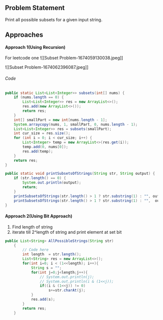 ## Problem Statement
Print all possible subsets for a given input string.

## Approaches
#### Approach 1(Using Recursion)
For leetcode one
![[Subset Problem-1674059130038.jpeg]]

![[Subset Problem-1674062396087.jpeg]]

###### Code
```java
public static List<List<Integer>> subsets(int[] nums) {  
    if (nums.length == 0) {  
        List<List<Integer>> res = new ArrayList<>();  
        res.add(new ArrayList<>());  
        return res;  
    }  
    int[] smallPart = new int[nums.length - 1];  
    System.arraycopy(nums, 1, smallPart, 0, nums.length - 1);  
    List<List<Integer>> res = subsets(smallPart);  
    int cur_size = res.size();  
    for (int i = 0; i < cur_size; i++) {  
        List<Integer> temp = new ArrayList<>(res.get(i));  
        temp.add(0, nums[0]);  
        res.add(temp);  
    }  
    return res;  
}
```

```java
public static void printSubsetsOfStrings(String str, String output) {  
    if (str.length() == 0) {  
        System.out.println(output);  
        return;  
    }  
    printSubsetsOfStrings(str.length() > 1 ? str.substring(1) : "", output);  
    printSubsetsOfStrings(str.length() > 1 ? str.substring(1) : "",  output + str.charAt(0));  
}
```

#### Approach 2(Using Bit Approach)
1) Find length of string
2) iterate till 2^length of string and print element at set bit

```java
public List<String> AllPossibleStrings(String str)
    {
        // Code here
        int length  = str.length();
        List<String> res = new ArrayList<>();
        for(int i=0; i < (1<<length); i++){
            String s = "";
            for(int j=0;j<length;j++){
                // System.out.println(j);
                // System.out.println(i & (1<<j));
                if((i & (1<<j)) != 0)
                    s+=str.charAt(j);
            }
            res.add(s);
        }
        return res;
    }
```